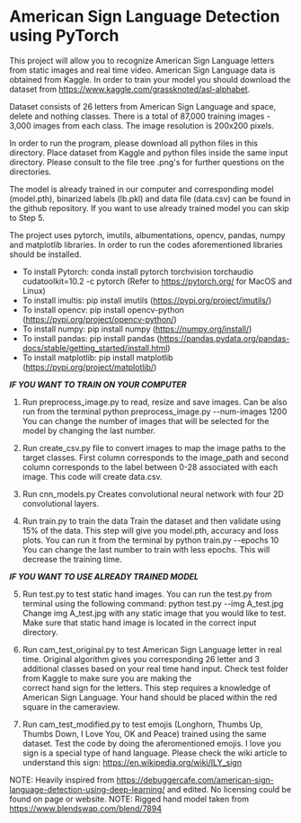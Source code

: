 
# American Sign Language Detection using PyTorch

This project will allow you to recognize American Sign Language letters from static images and real time video. American Sign Language data is obtained from Kaggle. In order to
train your model you should download the dataset from https://www.kaggle.com/grassknoted/asl-alphabet.

Dataset consists of 26 letters from American Sign Language and space, delete and nothing classes. There is a total of 87,000 training images - 3,000 images from each class. The
image resolution is 200x200 pixels.

In order to run the program, please download all python files in this directory. Place dataset from Kaggle and python files inside the same input directory. Please consult 
to the file tree .png's for further questions on the directories. 

The model is already trained in our computer and corresponding model (model.pth), binarized labels (lb.pkl) and data file (data.csv) can be found in the github repository. If you want to use already trained model you can skip to Step 5.

The project uses pytorch, imutils, albumentations, opencv, pandas, numpy and matplotlib libraries. In order to run the codes aforementioned libraries should be installed.
- To install Pytorch: conda install pytorch torchvision torchaudio cudatoolkit=10.2 -c pytorch (Refer to https://pytorch.org/ for MacOS and Linux)
- To install imultis: pip install imutils (https://pypi.org/project/imutils/)
- To install opencv: pip install opencv-python (https://pypi.org/project/opencv-python/)
- To install numpy: pip install numpy (https://numpy.org/install/)
- To install pandas: pip install pandas (https://pandas.pydata.org/pandas-docs/stable/getting_started/install.html)
- To install matplotlib: pip install matplotlib (https://pypi.org/project/matplotlib/)


___IF YOU WANT TO TRAIN ON YOUR COMPUTER___

1. Run preprocess_image.py to read, resize and save images.
Can be also run from the terminal python preprocess_image.py --num-images 1200
You can change the number of images that will be selected for the model by changing the last number.

2. Run create_csv.py file to convert images to map the image paths to the target classes.
First column corresponds to the image_path and second column corresponds to the label between 0-28 associated with each image.
This code will create data.csv.

3. Run cnn_models.py
Creates convolutional neural network with four 2D convolutional layers.

4. Run train.py to train the data
Train the dataset and then validate using 15% of the data. This step will give you model.pth, accuracy and loss plots.
You can run it from the terminal by python train.py --epochs 10
You can change the last number to train with less epochs. This will decrease the training time.

___IF YOU WANT TO USE ALREADY TRAINED MODEL___

5. Run test.py to test static hand images.
You can run the test.py from terminal using the following command: python test.py --img A_test.jpg
Change img A_test.jpg with any static image that you would like to test. 
Make sure that static hand image is located in the correct input directory.

6. Run cam_test_original.py to test American Sign Language letter in real time.
Original algorithm gives you corresponding 26 letter and 3 additional classes based on your real time hand input. Check test folder from Kaggle to make sure you are making the  
correct hand sign for the letters. This step requires a knowledge of American Sign Language. Your hand should be placed within the red square in the cameraview.

7. Run cam_test_modified.py to test emojis (Longhorn, Thumbs Up, Thumbs Down, I Love You, OK and Peace) trained using the same dataset.
Test the code by doing the aferomentioned emojis. 
I love you sign is a special type of hand language. Please check the wiki article to understand this sign: https://en.wikipedia.org/wiki/ILY_sign

NOTE: Heavily inspired from https://debuggercafe.com/american-sign-language-detection-using-deep-learning/ and edited. No licensing could be found on page or website.
NOTE: Rigged hand model taken from https://www.blendswap.com/blend/7894
